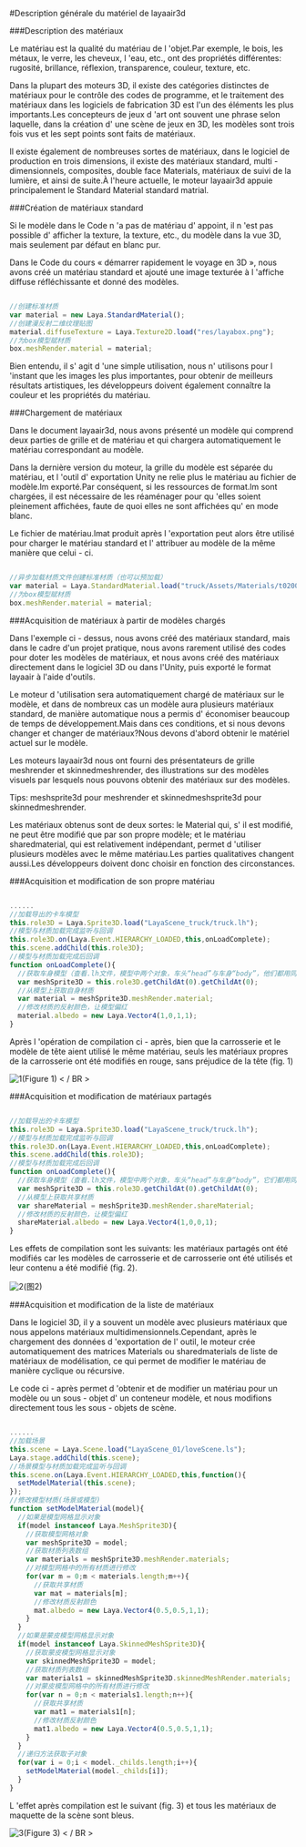 #Description générale du matériel de layaair3d

###Description des matériaux

Le matériau est la qualité du matériau de l 'objet.Par exemple, le bois, les métaux, le verre, les cheveux, l 'eau, etc., ont des propriétés différentes: rugosité, brillance, réflexion, transparence, couleur, texture, etc.

Dans la plupart des moteurs 3D, il existe des catégories distinctes de matériaux pour le contrôle des codes de programme, et le traitement des matériaux dans les logiciels de fabrication 3D est l'un des éléments les plus importants.Les concepteurs de jeux d 'art ont souvent une phrase selon laquelle, dans la création d' une scène de jeux en 3D, les modèles sont trois fois vus et les sept points sont faits de matériaux.

Il existe également de nombreuses sortes de matériaux, dans le logiciel de production en trois dimensions, il existe des matériaux standard, multi - dimensionnels, composites, double face Materials, matériaux de suivi de la lumière, et ainsi de suite.À l'heure actuelle, le moteur layaair3d appuie principalement le Standard Material standard matrial.



###Création de matériaux standard

Si le modèle dans le Code n 'a pas de matériau d' appoint, il n 'est pas possible d' afficher la texture, la texture, etc., du modèle dans la vue 3D, mais seulement par défaut en blanc pur.

Dans le Code du cours « démarrer rapidement le voyage en 3D », nous avons créé un matériau standard et ajouté une image texturée à l 'affiche diffuse réfléchissante et donné des modèles.


```typescript

//创建标准材质
var material = new Laya.StandardMaterial();
//创建漫反射二维纹理贴图
material.diffuseTexture = Laya.Texture2D.load("res/layabox.png");
//为box模型赋材质
box.meshRender.material = material;
```


Bien entendu, il s' agit d 'une simple utilisation, nous n' utilisons pour l 'instant que les images les plus importantes, pour obtenir de meilleurs résultats artistiques, les développeurs doivent également connaître la couleur et les propriétés du matériau.



###Chargement de matériaux

Dans le document layaair3d, nous avons présenté un modèle qui comprend deux parties de grille et de matériau et qui chargera automatiquement le matériau correspondant au modèle.

Dans la dernière version du moteur, la grille du modèle est séparée du matériau, et l 'outil d' exportation Unity ne relie plus le matériau au fichier de modèle.lm exporté.Par conséquent, si les ressources de format.lm sont chargées, il est nécessaire de les réaménager pour qu 'elles soient pleinement affichées, faute de quoi elles ne sont affichées qu' en mode blanc.

Le fichier de matériau.lmat produit après l 'exportation peut alors être utilisé pour charger le matériau standard et l' attribuer au modèle de la même manière que celui - ci.


```typescript

//异步加载材质文件创建标准材质（也可以预加载）
var material = Laya.StandardMaterial.load("truck/Assets/Materials/t0200.lmat");
//为box模型赋材质
box.meshRender.material = material;
```




###Acquisition de matériaux à partir de modèles chargés

Dans l'exemple ci - dessus, nous avons créé des matériaux standard, mais dans le cadre d'un projet pratique, nous avons rarement utilisé des codes pour doter les modèles de matériaux, et nous avons créé des matériaux directement dans le logiciel 3D ou dans l'Unity, puis exporté le format layaair à l'aide d'outils.

Le moteur d 'utilisation sera automatiquement chargé de matériaux sur le modèle, et dans de nombreux cas un modèle aura plusieurs matériaux standard, de manière automatique nous a permis d' économiser beaucoup de temps de développement.Mais dans ces conditions, et si nous devons changer et changer de matériaux?Nous devons d'abord obtenir le matériel actuel sur le modèle.

Les moteurs layaair3d nous ont fourni des présentateurs de grille meshrender et skinnedmeshrender, des illustrations sur des modèles visuels par lesquels nous pouvons obtenir des matériaux sur des modèles.

Tips: meshsprite3d pour meshrender et skinnedmeshsprite3d pour skinnedmeshrender.

Les matériaux obtenus sont de deux sortes: le Material qui, s' il est modifié, ne peut être modifié que par son propre modèle; et le matériau sharedmaterial, qui est relativement indépendant, permet d 'utiliser plusieurs modèles avec le même matériau.Les parties qualitatives changent aussi.Les développeurs doivent donc choisir en fonction des circonstances.



###Acquisition et modification de son propre matériau


```typescript

......
//加载导出的卡车模型
this.role3D = Laya.Sprite3D.load("LayaScene_truck/truck.lh");
//模型与材质加载完成监听与回调
this.role3D.on(Laya.Event.HIERARCHY_LOADED,this,onLoadComplete);
this.scene.addChild(this.role3D);
//模型与材质加载完成后回调
function onLoadComplete(){
  //获取车身模型（查看.lh文件，模型中两个对象，车头“head”与车身“body”，他们都用同一个材质）
  var meshSprite3D = this.role3D.getChildAt(0).getChildAt(0);
  //从模型上获取自身材质
  var material = meshSprite3D.meshRender.material;
  //修改材质的反射颜色，让模型偏红
  material.albedo = new Laya.Vector4(1,0,1,1);
}
```


Après l 'opération de compilation ci - après, bien que la carrosserie et le modèle de tête aient utilisé le même matériau, seuls les matériaux propres de la carrosserie ont été modifiés en rouge, sans préjudice de la tête (fig. 1)

![1](img/1.png)(Figure 1) < / BR >



###Acquisition et modification de matériaux partagés


```typescript

//加载导出的卡车模型
this.role3D = Laya.Sprite3D.load("LayaScene_truck/truck.lh");
//模型与材质加载完成监听与回调
this.role3D.on(Laya.Event.HIERARCHY_LOADED,this,onLoadComplete);
this.scene.addChild(this.role3D);
//模型与材质加载完成后回调
function onLoadComplete(){
  //获取车身模型（查看.lh文件，模型中两个对象，车头“head”与车身“body”，它们都用同一个材质）
  var meshSprite3D = this.role3D.getChildAt(0).getChildAt(0);
  //从模型上获取共享材质
  var shareMaterial = meshSprite3D.meshRender.shareMaterial;
  //修改材质的反射颜色，让模型偏红
  shareMaterial.albedo = new Laya.Vector4(1,0,0,1);
}
```


Les effets de compilation sont les suivants: les matériaux partagés ont été modifiés car les modèles de carrosserie et de carrosserie ont été utilisés et leur contenu a été modifié (fig. 2).

![2](img/2.png)(图2)</br>







###Acquisition et modification de la liste de matériaux

Dans le logiciel 3D, il y a souvent un modèle avec plusieurs matériaux que nous appelons matériaux multidimensionnels.Cependant, après le chargement des données d 'exportation de l' outil, le moteur crée automatiquement des matrices Materials ou sharedmaterials de liste de matériaux de modélisation, ce qui permet de modifier le matériau de manière cyclique ou récursive.

Le code ci - après permet d 'obtenir et de modifier un matériau pour un modèle ou un sous - objet d' un conteneur modèle, et nous modifions directement tous les sous - objets de scène.


```typescript

......
//加载场景
this.scene = Laya.Scene.load("LayaScene_01/loveScene.ls");
Laya.stage.addChild(this.scene);
//场景模型与材质加载完成监听与回调
this.scene.on(Laya.Event.HIERARCHY_LOADED,this,function(){
  setModelMaterial(this.scene);
});
//修改模型材质(场景或模型)
function setModelMaterial(model){
  //如果是模型网格显示对象
  if(model instanceof Laya.MeshSprite3D){
    //获取模型网格对象
    var meshSprite3D = model;
    //获取材质列表数组
    var materials = meshSprite3D.meshRender.materials;
    //对模型网格中的所有材质进行修改
    for(var m = 0;m < materials.length;m++){
      //获取共享材质
      var mat = materials[m];
      //修改材质反射颜色
      mat.albedo = new Laya.Vector4(0.5,0.5,1,1);
    }
  }
  //如果是蒙皮模型网格显示对象
  if(model instanceof Laya.SkinnedMeshSprite3D){
    //获取蒙皮模型网格显示对象
    var skinnedMeshSprite3D = model;
    //获取材质列表数组
    var materials1 = skinnedMeshSprite3D.skinnedMeshRender.materials;
    //对蒙皮模型网格中的所有材质进行修改
    for(var n = 0;n < materials1.length;n++){
      //获取共享材质
      var mat1 = materials1[n];
      //修改材质反射颜色
      mat1.albedo = new Laya.Vector4(0.5,0.5,1,1);
    }
  }
  //递归方法获取子对象
  for(var i = 0;i < model._childs.length;i++){
    setModelMaterial(model._childs[i]);
  }
}
```


L 'effet après compilation est le suivant (fig. 3) et tous les matériaux de maquette de la scène sont bleus.

![3](img/3.png)(Figure 3) < / BR >
